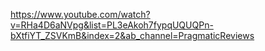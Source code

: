https://www.youtube.com/watch?v=RHa4D6aNVpg&list=PL3eAkoh7fypqUQUQPn-bXtfiYT_ZSVKmB&index=2&ab_channel=PragmaticReviews